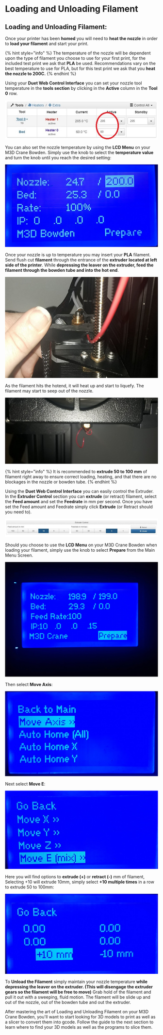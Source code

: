 # Loading and Unloading Filament

## Loading and Unloading Filament:

Once your printer has been **homed** you will need to **heat the nozzle** in order to **load your filament** and start your print.

{% hint style="info" %}
The temperature of the nozzle will be dependent upon the type of filament you choose to use for your first print, for the included test print we ask that **PLA** be used. Recommendations vary on the best temperature to use for PLA, but for this test print we ask that you **heat the nozzle to 200C.**
{% endhint %}

Using your **Duet Web Control Interface** you can set your nozzle tool temperature in the **tools section** by clicking in the **Active** column in the **Tool 0** row. 

![Duet Web Control Tool section](../.gitbook/assets/duettoolssettingthetemp.jpg)

You can also set the nozzle temperature by using the **LCD Menu** on your M3D Crane Bowden. Simply use the knob to select the **temperature value** and turn the knob until you reach the desired setting:

![Setting the Nozzle temperature](../.gitbook/assets/settemp.jpg)

 Once your nozzle is up to temperature you may insert your **PLA** filament. Send flush cut **filament** through the entrance of the **extruder** **located at left side of the printer**. While **depressing the leaver on the extruder, feed the filament through the bowden tube and into the hot end**.

![Loading the M3D Crane Bowden](../.gitbook/assets/loadingunloadingbowden.jpg)

 As the filament hits the hotend, it will heat up and start to liquefy. The filament may start to seep out of the nozzle.

![Loading the M3D Crane Bowden](../.gitbook/assets/loadingbowden.jpg)

{% hint style="info" %}
It is recommended to **extrude 50 to 100 mm** of filament right away to ensure correct loading, heating, and that there are no blockages in the nozzle or bowden tube. 
{% endhint %}

Using the **Duet Web Control Interface** you can easily control the Extruder. In the **Extruder Control** section you can **extrude** \(or retract\) filament, select the **Feed amount** and set the **Feedrate** in mm per second. Once you have set the Feed amount and Feedrate simply click **Extrude** \(or Retract should you need to\).

![Duet Web Control Extruder Control](../.gitbook/assets/duetextrudercontol.jpg)

Should you choose to use the **LCD Menu** on your M3D Crane Bowden when loading your filament, simply use the knob to select **Prepare** from the Main Menu Screen. 

![Main Menu](../.gitbook/assets/menu2.jpg)

Then select **Move Axis**:

![Move Axis ](../.gitbook/assets/moveaxisbowden.jpg)

Next select **Move E**:

![Move E](../.gitbook/assets/selectaxis.jpg)

Here you will find options to **extrude \(+\)** or **retract \(-\)** mm of filament, Selecting +10 will extrude 10mm, simply select **+10 multiple times** in a row to extrude 50 to 100mm:

![Extrude +10mm](../.gitbook/assets/extrudebowden.jpg)



To **Unload the Filament** simply maintain your nozzle temperature **while depressing the leaver on the extruder. \(This will disengage the extruder gears so the filament will be free to move\)** Grab hold of the filament and pull it out with a sweeping, fluid motion. The filament will be slide up and out of the nozzle, out of the bowden tube and out the extruder.  

After mastering the art of Loading and Unloading Filament on your M3D Crane Bowden, you'll want to start looking for 3D models to print as well as a slicer to convert them into gcode. Follow the guide to the next section to learn where to find your 3D models as well as the programs to slice them. 

